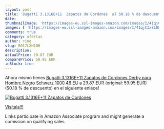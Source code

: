 ```yaml
---
layout: post
title: 'Bugatti 3.1316E+11  Zapatos de Cordones  al 50.18 % de descuento'
date: 
thumbnailImage: 'https://images-eu.ssl-images-amazon.com/images/I/41qjCIx8L0L._SL200_.jpg'
images: [ 'https://images-eu.ssl-images-amazon.com/images/I/41qjCIx8L0L._SL200_.jpg' ]
comments: true
category: ofertas
author: ring
slug: B017LXH1O6
description:
actualPrice: 29.87 EUR
comparePrice: 59.95 EUR
inStock: true
---
```


Ahora mismo tienes [Bugatti 3.1316E+11  Zapatos de Cordones Derby para Hombre  Negro  Schwarz 1000   46 EU](https://www.amazon.es/dp/B017LXH1O6/?tag=tolees-21) a 29.87 EUR (original: 59.95 EUR) (50.18 %  de descuento) en el siguiente enlace!

[![Bugatti 3.1316E+11  Zapatos de Cordones ](https://images-eu.ssl-images-amazon.com/images/I/41qjCIx8L0L._SL200_.jpg)](https://www.amazon.es/dp/B017LXH1O6/?tag=tolees-21)

[Visítala!!!](https://www.amazon.es/dp/B017LXH1O6/?tag=tolees-21)

Links participate in Amazon Associate program and might generate a comission on qualifying sales
